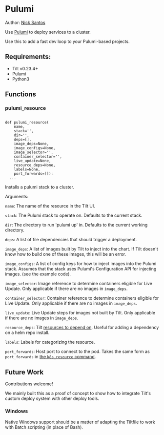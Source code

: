 # Pulumi

Author: [Nick Santos](https://github.com/nicks)

Use [Pulumi](https://www.pulumi.com/) to deploy services to a cluster.

Use this to add a fast dev loop to your Pulumi-based projects.

## Requirements:

- Tilt v0.23.4+
- Pulumi
- Python3

## Functions

### pulumi_resource

```

def pulumi_resource(
    name,
    stack='',
    dir='',
    deps=[],
    image_deps=None,
    image_configs=None,
    image_selector='',
    container_selector='',
    live_update=None,
    resource_deps=None,
    labels=None,
    port_forwards=[]):
  ...
```

Installs a pulumi stack to a cluster.

Arguments:

`name`: The name of the resource in the Tilt UI.

`stack`: The Pulumi stack to operate on. Defaults to the current stack.

`dir`: The directory to run 'pulumi up' in. Defaults to the current working directory.

`deps`: A list of file dependencies that should trigger a deployment.

`image_deps`: A list of images built by Tilt to inject into the chart. If Tilt doesn't know
how to build one of these images, this will be an error.

`image_configs`: A list of config keys for how to inject images into the Pulumi stack.
Assumes that the stack uses Pulumi's Configuration API for injecting images.
(see the example code).

`image_selector`: Image reference to determine containers eligible for Live Update.
  Only applicable if there are no images in `image_deps`.

`container_selector`: Container reference to determine containers eligible for Live Update.
  Only applicable if there are no images in `image_deps`.

`live_update`: Live Update steps for images not built by Tilt.
  Only applicable if there are no images in `image_deps`.

`resource_deps`: Tilt [resources to depend
on](https://docs.tilt.dev/resource_dependencies.html). Useful for adding a
dependency on a helm repo install.

`labels`: Labels for categorizing the resource.

`port_forwards`: Host port to connect to the pod. Takes the same form as `port_forwards` in [the `k8s_resource` command](https://docs.tilt.dev/api.html#api.k8s_resource).

## Future Work

Contributions welcome!

We mainly built this as a proof of concept to show how to integrate Tilt's
custom deploy system with other deploy tools.

### Windows

Native Windows support should be a matter of adapting the Tiltfile to
work with Batch scripting (in place of Bash).
